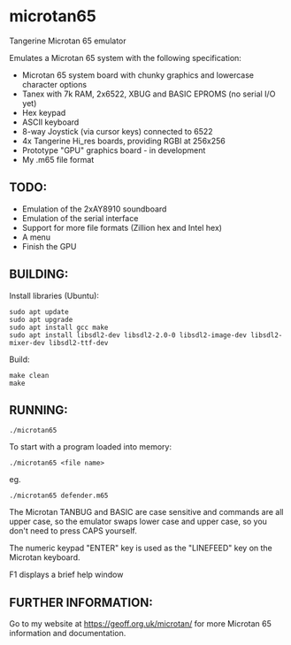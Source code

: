 # microtan65
Tangerine Microtan 65 emulator

Emulates a Microtan 65 system with the following specification:
* Microtan 65 system board with chunky graphics and lowercase character options
* Tanex with 7k RAM, 2x6522, XBUG and BASIC EPROMS (no serial I/O yet)
* Hex keypad
* ASCII keyboard
* 8-way Joystick (via cursor keys) connected to 6522
* 4x Tangerine Hi_res boards, providing RGBI at 256x256
* Prototype "GPU" graphics board - in development
* My .m65 file format

## TODO:
* Emulation of the 2xAY8910 soundboard
* Emulation of the serial interface
* Support for more file formats (Zillion hex and Intel hex)
* A menu
* Finish the GPU

## BUILDING:
Install libraries (Ubuntu):
```
sudo apt update
sudo apt upgrade
sudo apt install gcc make
sudo apt install libsdl2-dev libsdl2-2.0-0 libsdl2-image-dev libsdl2-mixer-dev libsdl2-ttf-dev
```

Build:
```
make clean
make
```

## RUNNING:
```
./microtan65
```
To start with a program loaded into memory:
```
./microtan65 <file name>
```
eg.
```
./microtan65 defender.m65
```
The Microtan TANBUG and BASIC are case sensitive and commands are all upper case,
so the emulator swaps lower case and upper case, so you don't need to press
CAPS yourself.

The numeric keypad "ENTER" key is used as the "LINEFEED" key on the Microtan keyboard.

F1 displays a brief help window

## FURTHER INFORMATION:
Go to my website at https://geoff.org.uk/microtan/ for more Microtan 65 information
and documentation.
